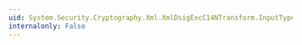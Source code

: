 ```yaml
---
uid: System.Security.Cryptography.Xml.XmlDsigExcC14NTransform.InputTypes
internalonly: False
---
```

